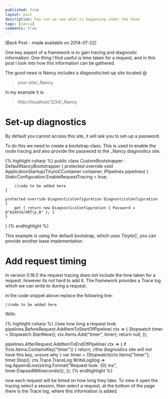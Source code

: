 ```yaml
---
published: true
layout: post
description: how can we see what is happening under the hood
tags: [nancy]
comments: true
---
```

[Back Post - made available on 2014-07-22]

One key aspect of a framework is to gain tracing and diagnostic information. One thing I find useful is time taken for a request, and in this post I look into how this information can be gathered.

The good news is Nancy includes a diagnostic/set-up site located @

>your-site/_Nancy

in my example it is: 

>http://localhost:1234/_Nancy

# Set-up diagnostics
By default you cannot access this site, it will ask you to set-up a password. 

To do this we need to create a bootstrap class. This is used to enable the route tracing and also provide the password to the _Nancy diagnostics site.

{% highlight csharp %}
public class CustomBootstrapper : DefaultNancyBootstrapper
{
    protected override void ApplicationStartup(TinyIoCContainer container, IPipelines pipelines)
    {
        StaticConfiguration.EnableRequestTracing = true;

        //code to be added here
    }

    protected override DiagnosticsConfiguration DiagnosticsConfiguration
    {
        get { return new DiagnosticsConfiguration { Password = @"A2mVtH/XRT\p,B" }; }
    }
}
{% endhighlight %}

This example is using the default bootstrap, which uses *TinyIoC*, you can provide another base implementation.

# Add request timing
In version 0.18.0 the request tracing does not include the time taken for a request. however its not hard to add it. The framework provides a Trace log which we can write to during a request.

In the code snippet above replace the following line:

    //code to be added here

With:

{% highlight csharp %}
//see how long a request took
pipelines.BeforeRequest.AddItemToStartOfPipeline(
    ctx =>
    {
        Stopwatch timer = Stopwatch.StartNew();
        ctx.Items.Add("timer", timer);
        return null;
    });

pipelines.AfterRequest.AddItemToEndOfPipeline(
    ctx =>
    {
        if (!ctx.Items.ContainsKey("timer"))
        {
            return; //the diagnostics site will not have this key, unsure why
        }
        var timer = (Stopwatch)ctx.Items["timer"];
        timer.Stop();
        ctx.Trace.TraceLog.WriteLog(log => log.AppendLine(string.Format("Request took: {0} ms", timer.ElapsedMilliseconds)));
    });
{% endhighlight %}

now each request will be timed on how long they take. To view it open the tracing select a session, then select a request, at the bottom of the page there is the Trace log, where this information is added.